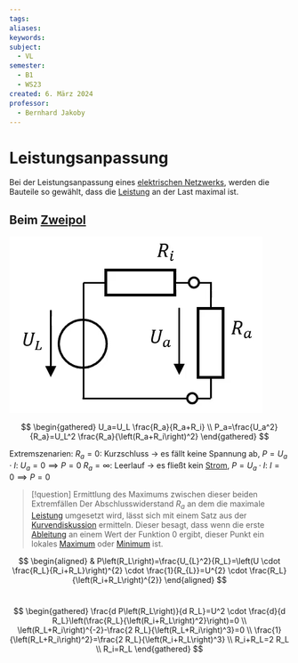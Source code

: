 ```yaml
---
tags: 
aliases: 
keywords: 
subject:
  - VL
semester:
  - B1
  - WS23
created: 6. März 2024
professor:
  - Bernhard Jakoby
---
```

 

# Leistungsanpassung

Bei der Leistungsanpassung eines [elektrischen Netzwerks](Schaltungsanalyse.md), werden die Bauteile so gewählt, dass die [Leistung](elektrische%20Leistung.md) an der Last maximal ist.

## Beim [Zweipol](../Zweipol.md)

![InlineL|256](assets/realeSpgQuelle.png)

$$
\begin{gathered}
U_a=U_L \frac{R_a}{R_a+R_i} \\
P_a=\frac{U_a^2}{R_a}=U_L^2 \frac{R_a}{\left(R_a+R_i\right)^2}
\end{gathered}
$$

Extremszenarien:
$R_{a} = 0$: Kurzschluss $\to$ es fällt keine Spannung ab, $P=U_{a}\cdot I$: $U_{a} = 0\implies P=0$
$R_{a} = \infty$: Leerlauf $\to$ es fließt kein [Strom](elektrischer%20Strom.md), $P = U_{a}\cdot I$: $I = 0 \implies P=0$

> [!question] Ermittlung des Maximums zwischen dieser beiden Extremfällen
> Der Abschlusswiderstand $R_{a}$ an dem die maximale [Leistung](elektrische%20Leistung.md) umgesetzt wird, lässt sich mit einem Satz aus der [Kurvendiskussion](../Mathematik/{MOC}%20Kurvendiskussion.md) ermitteln. Dieser besagt, dass wenn die erste [Ableitung](../Mathematik/mathe%20(3)/Differenzialrechnung.md) an einem Wert der Funktion 0 ergibt, dieser Punkt ein lokales [Maximum](../Mathematik/mathe%20(3)/Extremwert.md) oder [Minimum](../Mathematik/mathe%20(3)/Extremwert.md) ist.

$$
\begin{aligned}
& P\left(R_L\right)=\frac{U_{L}^2}{R_L}=\left(U \cdot \frac{R_L}{R_i+R_L}\right)^{2} \cdot \frac{1}{R_{L}}=U^{2} \cdot \frac{R_L}{\left(R_i+R_L\right)^{2}}
\end{aligned}
$$
<br>

$$
\begin{gathered}
\frac{d P\left(R_L\right)}{d R_L}=U^2 \cdot \frac{d}{d R_L}\left(\frac{R_L}{\left(R_i+R_L\right)^2}\right)=0 \\
\left(R_L+R_i\right)^{-2}-\frac{2 R_L}{\left(R_L+R_i\right)^3}=0 \\
\frac{1}{\left(R_L+R_i\right)^2}=\frac{2 R_L}{\left(R_i+R_L\right)^3} \\
R_i+R_L=2 R_L \\
R_i=R_L
\end{gathered}
$$